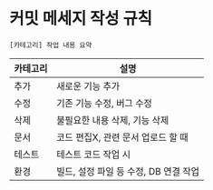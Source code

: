 # 커밋 메세지 작성 규칙
```[카테고리] 작업 내용 요약```

|카테고리|설명|
|--|--|
|추가|새로운 기능 추가|
|수정|기존 기능 수정, 버그 수정|
|삭제|불필요한 내용 삭제, 기능 삭제|
|문서|코드 편집X, 관련 문서 업로드 할 때|
|테스트|테스트 코드 작업 시|
|환경|빌드, 설정 파일 등 수정, DB 연결 작업|
